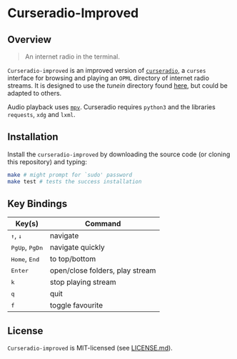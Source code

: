 # Curseradio-Improved

## Overview
> An internet radio in the terminal.

`Curseradio-improved` is an improved version of [`curseradio`](), a `curses` interface for browsing and playing an `OPML` directory of internet radio streams. It is designed to use the *tunein* directory found [here](http://opml.radiotime.com/), but could be adapted to others.

Audio playback uses [`mpv`](http://mpv.io/). Curseradio requires `python3` and the libraries `requests`, `xdg` and `lxml`.

## Installation
Install the `curseradio-improved` by downloading the source code (or cloning this repository) and typing:
```bash
make # might prompt for `sudo' password
make test # tests the success installation
```

## Key Bindings
Key(s)                           |                         Command
---------------------------------|--------------------------------
<kbd>↑</kbd>, <kbd>↓</kbd>       |                        navigate
<kbd>PgUp</kbd>, <kbd>PgDn</kbd> |                navigate quickly
<kbd>Home</kbd>, <kbd>End</kbd>  |                   to top/bottom
<kbd>Enter</kbd>                 | open/close folders, play stream
<kbd>k</kbd>                     |             stop playing stream
<kbd>q</kbd>                     |                            quit
<kbd>f</kbd>                     |                toggle favourite

## License
`Curseradio-improved` is MIT-licensed (see [LICENSE.md](./LICENSE.md)).
